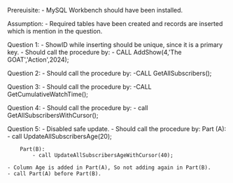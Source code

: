 Prereuisite:
    - MySQL Workbench should have been installed.

Assumption:
    - Required tables have been created and records are inserted which is mention in the question.

Question 1:
    - ShowID while inserting should be unique, since it is a primary key.
    - Should call the procedure by:
        - CALL AddShow(4,'The GOAT','Action',2024);

Question 2:
    - Should call the procedure by:
        -CALL GetAllSubscribers();

Question 3:
    - Should call the procedure by:
        -CALL GetCumulativeWatchTime();

Question 4:
    - Should call the procedure by:
        - call GetAllSubscribersWithCursor();

Question 5:
    - Disabled safe update.
    - Should call the procedure by:
        Part (A):
            - call UpdateAllSubscribersAge(20);
        
        Part(B):
            - call UpdateAllSubscribersAgeWithCursor(40);
        
    - Column Age is added in Part(A), So not adding again in Part(B).
    - call Part(A) before Part(B).


